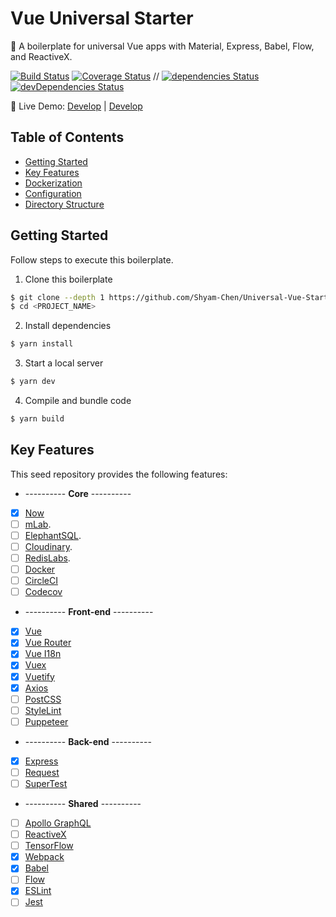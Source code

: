 # Vue Universal Starter

:poodle: A boilerplate for universal Vue apps with Material, Express, Babel, Flow, and ReactiveX.

[![Build Status](https://img.shields.io/circleci/project/github/Shyam-Chen/Vue-Universal-Starter/develop.svg)](https://circleci.com/gh/Shyam-Chen/workflows/Vue-Universal-Starter)
[![Coverage Status](https://img.shields.io/codecov/c/github/Shyam-Chen/Vue-Universal-Starter/develop.svg)](https://codecov.io/gh/Shyam-Chen/Vue-Universal-Starter)
 //
[![dependencies Status](https://david-dm.org/Shyam-Chen/Vue-Universal-Starter/status.svg)](https://david-dm.org/Shyam-Chen/Vue-Universal-Starter)
[![devDependencies Status](https://david-dm.org/Shyam-Chen/Vue-Universal-Starter/dev-status.svg)](https://david-dm.org/Shyam-Chen/Vue-Universal-Starter?type=dev)

:rainbow: Live Demo: [Develop](https://universal-vue-starter.now.sh/) | [Develop](https://universal-vue-starter.now.sh/)

## Table of Contents

* [Getting Started](#getting-started)
* [Key Features](#key-features)
* [Dockerization](#dockerization)
* [Configuration](#configuration)
* [Directory Structure](#directory-structure)

## Getting Started

Follow steps to execute this boilerplate.

1. Clone this boilerplate

```bash
$ git clone --depth 1 https://github.com/Shyam-Chen/Universal-Vue-Starter <PROJECT_NAME>
$ cd <PROJECT_NAME>
```

2. Install dependencies

```bash
$ yarn install
```

3. Start a local server

```bash
$ yarn dev
```

4. Compile and bundle code

```bash
$ yarn build
```

## Key Features

This seed repository provides the following features:

* ---------- **Core** ----------
* [x] [Now](https://zeit.co/now)
* [ ] [mLab](https://mlab.com/).
* [ ] [ElephantSQL](https://www.elephantsql.com/).
* [ ] [Cloudinary](https://cloudinary.com/).
* [ ] [RedisLabs](https://redislabs.com/).
* [ ] [Docker](https://www.docker.com/)
* [ ] [CircleCI](https://circleci.com/)
* [ ] [Codecov](https://codecov.io/)
* ---------- **Front-end** ----------
* [x] [Vue](https://github.com/vuejs/vue)
* [x] [Vue Router](https://github.com/vuejs/vue-router)
* [x] [Vue I18n](https://github.com/kazupon/vue-i18n)
* [x] [Vuex](https://github.com/vuejs/vuex)
* [x] [Vuetify](https://github.com/vuetifyjs/vuetify)
* [x] [Axios](https://github.com/axios/axios)
* [ ] [PostCSS](https://github.com/postcss/postcss)
* [ ] [StyleLint](https://github.com/stylelint/stylelint)
* [ ] [Puppeteer](https://github.com/GoogleChrome/puppeteer)
* ---------- **Back-end** ----------
* [x] [Express](https://github.com/expressjs/express)
* [ ] [Request](https://github.com/request/request)
* [ ] [SuperTest](https://github.com/visionmedia/supertest)
* ---------- **Shared** ----------
* [ ] [Apollo GraphQL](https://github.com/apollographql)
* [ ] [ReactiveX](https://github.com/ReactiveX/rxjs)
* [ ] [TensorFlow](https://github.com/tensorflow/tfjs)
* [x] [Webpack](https://github.com/webpack/webpack)
* [x] [Babel](https://github.com/babel/babel)
* [ ] [Flow](https://github.com/facebook/flow)
* [x] [ESLint](https://github.com/eslint/eslint)
* [ ] [Jest](https://github.com/facebook/jest)
